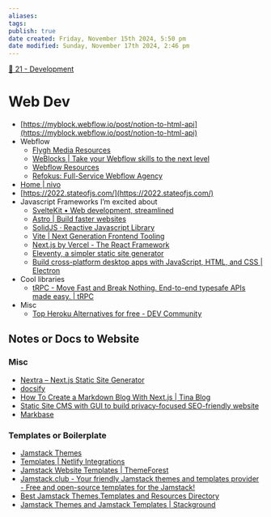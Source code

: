 ```yaml
---
aliases: 
tags: 
publish: true
date created: Friday, November 15th 2024, 5:50 pm
date modified: Sunday, November 17th 2024, 2:46 pm
---
```


[📁 21 - Development](../../📁%2021%20-%20Development/📁%2021%20-%20Development.md)

# Web Dev

- [https://myblock.webflow.io/post/notion-to-html-api](https://myblock.webflow.io/post/notion-to-html-api)
- Webflow
    - [Flygh Media Resources](https://flygh-media-resources.webflow.io/)
    - [WeBlocks | Take your Webflow skills to the next level](https://www.weblocks.com/home)
    - [Webflow Resources](https://www.flowtools.so/)
    - [Refokus: Full-Service Webflow Agency](https://www.refokus.com/)
- [Home | nivo](https://nivo.rocks/)
- [https://2022.stateofjs.com/](https://2022.stateofjs.com/)
- Javascript Frameworks I’m excited about
    - [SvelteKit • Web development, streamlined](https://kit.svelte.dev/)
    - [Astro | Build faster websites](https://astro.build/)
    - [SolidJS · Reactive Javascript Library](https://www.solidjs.com/)
    - [Vite | Next Generation Frontend Tooling](https://vitejs.dev/)
    - [Next.js by Vercel - The React Framework](https://nextjs.org/)
    - [Eleventy, a simpler static site generator](https://www.11ty.dev/)
    - [Build cross-platform desktop apps with JavaScript, HTML, and CSS | Electron](https://www.electronjs.org/)
- Cool libraries
    - [tRPC - Move Fast and Break Nothing. End-to-end typesafe APIs made easy. | tRPC](https://trpc.io/)
- Misc
    - [Top Heroku Alternatives for free - DEV Community](https://dev.to/meshvpatel18/top-heroku-alternatives-for-free-46g1)

## Notes or Docs to Website

### Misc

- [Nextra – Next.js Static Site Generator](https://nextra.site/)
- [docsify](https://docsify.js.org/#/)
- [How To Create a Markdown Blog With Next.js | Tina Blog](https://tina.io/blog/simple-markdown-blog-nextjs/)
- [Static Site CMS with GUI to build privacy-focused SEO-friendly website](https://getpublii.com/)
- [Markbase](https://www.markbase.xyz/)

### Templates or Boilerplate

- [Jamstack Themes](https://jamstackthemes.dev/)
- [Templates | Netlify Integrations](https://www.netlify.com/integrations/templates/)
- [Jamstack Website Templates | ThemeForest](https://themeforest.net/search/jamstack)
- [Jamstack.club - Your friendly Jamstack themes and templates provider - Free and open-source templates for the Jamstack!](https://jamstack.club/)
- [Best Jamstack Themes,Templates and Resources Directory](https://statichunt.com/)
- [Jamstack Themes and Jamstack Templates | Stackground](https://www.stackground.com/jamstack-themes)